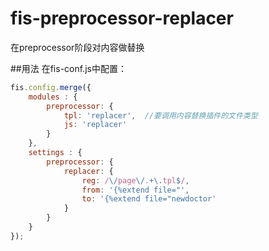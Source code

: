 # fis-preprocessor-replacer
在preprocessor阶段对内容做替换

##用法
在fis-conf.js中配置：

```javascript
fis.config.merge({
    modules : {
        preprocessor: {
            tpl: 'replacer',  //要调用内容替换插件的文件类型
            js: 'replacer'
        }
    },
    settings : {
        preprocessor: {
            replacer: {
                reg: /\/page\/.+\.tpl$/,
                from: '{%extend file="',
                to: '{%extend file="newdoctor'
            }
        }
    }
});
```
